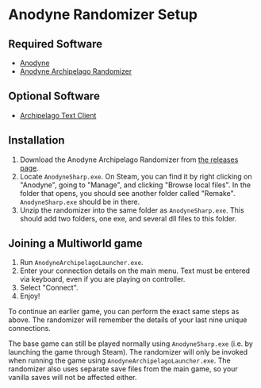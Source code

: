 # Anodyne Randomizer Setup

## Required Software

- [Anodyne](https://www.anodynegame.com/)
- [Anodyne Archipelago Randomizer](https://code.fourisland.com/anodyne-archipelago/about/CHANGELOG.md)

## Optional Software

- [Archipelago Text Client](https://github.com/ArchipelagoMW/Archipelago/releases)

## Installation

1. Download the Anodyne Archipelago Randomizer from
   [the releases page](https://code.fourisland.com/anodyne-archipelago/about/CHANGELOG.md).
2. Locate `AnodyneSharp.exe`. On Steam, you can find it by right clicking on
   "Anodyne", going to "Manage", and clicking "Browse local files". In the
   folder that opens, you should see another folder called "Remake".
   `AnodyneSharp.exe` should be in there.
3. Unzip the randomizer into the same folder as `AnodyneSharp.exe`. This should
   add two folders, one exe, and several dll files to this folder.

## Joining a Multiworld game

1. Run `AnodyneArchipelagoLauncher.exe`.
2. Enter your connection details on the main menu. Text must be entered via
   keyboard, even if you are playing on controller.
3. Select "Connect".
4. Enjoy!

To continue an earlier game, you can perform the exact same steps as above. The
randomizer will remember the details of your last nine unique connections.

The base game can still be played normally using `AnodyneSharp.exe` (i.e. by
launching the game through Steam). The randomizer will only be invoked when
running the game using `AnodyneArchipelagoLauncher.exe`. The randomizer also
uses separate save files from the main game, so your vanilla saves will not be
affected either.

